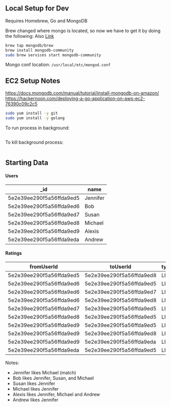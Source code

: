 
## Local Setup for Dev

Requires Homebrew, Go and MongoDB

Brew changed where mongo is located, so now we have to get it 
by doing the following:
Also [Link](https://github.com/mongodb/homebrew-brew)
```bash
brew tap mongodb/brew
brew install mongodb-community
sudo brew services start mongodb-community
```

Mongo conf location:
`/usr/local/etc/mongod.conf`



## EC2 Setup Notes

https://docs.mongodb.com/manual/tutorial/install-mongodb-on-amazon/
https://hackernoon.com/deploying-a-go-application-on-aws-ec2-76390c09c2c5


```bash
sudo yum install -y git
sudo yum install -y golang
```

To run process in background:
```bash

```

To kill background process:
```bash

```

## Starting Data
#### Users

| _id                      | name     |
| ------------------------ | -------- |
| 5e2e39ee290f5a56ffda9ed5 | Jennifer |
| 5e2e39ee290f5a56ffda9ed6 | Bob      |
| 5e2e39ee290f5a56ffda9ed7 | Susan    |
| 5e2e39ee290f5a56ffda9ed8 | Michael  |
| 5e2e39ee290f5a56ffda9ed9 | Alexis   |
| 5e2e39ee290f5a56ffda9eda | Andrew   |

#### Ratings
| fromUserId               | toUserId                 | type |
| ------------------------ | ------------------------ | ---- |
| 5e2e39ee290f5a56ffda9ed5 | 5e2e39ee290f5a56ffda9ed8 | LIKE |
| 5e2e39ee290f5a56ffda9ed6 | 5e2e39ee290f5a56ffda9ed5 | LIKE |
| 5e2e39ee290f5a56ffda9ed6 | 5e2e39ee290f5a56ffda9ed7 | LIKE |
| 5e2e39ee290f5a56ffda9ed6 | 5e2e39ee290f5a56ffda9ed8 | LIKE |
| 5e2e39ee290f5a56ffda9ed7 | 5e2e39ee290f5a56ffda9ed5 | LIKE |
| 5e2e39ee290f5a56ffda9ed8 | 5e2e39ee290f5a56ffda9ed5 | LIKE |
| 5e2e39ee290f5a56ffda9ed9 | 5e2e39ee290f5a56ffda9ed5 | LIKE |
| 5e2e39ee290f5a56ffda9ed9 | 5e2e39ee290f5a56ffda9ed8 | LIKE |
| 5e2e39ee290f5a56ffda9ed9 | 5e2e39ee290f5a56ffda9eda | LIKE |
| 5e2e39ee290f5a56ffda9eda | 5e2e39ee290f5a56ffda9ed5 | LIKE |

Notes:
* Jennifer likes Michael (match)
* Bob likes Jennifer, Susan, and Michael
* Susan likes Jennifer
* Michael likes Jennifer
* Alexis likes Jennifer, Michael and Andrew
* Andrew likes Jennifer

